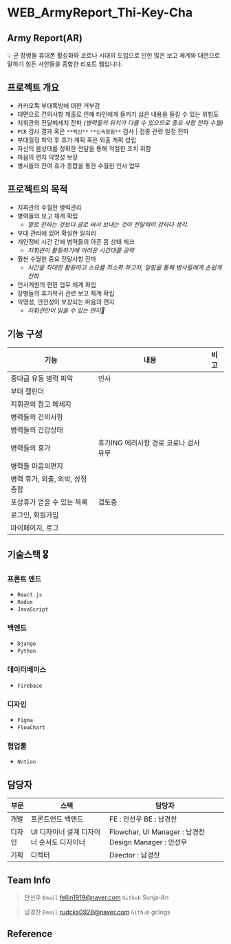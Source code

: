 # WEB_ArmyReport_Thi-Key-Cha

## Army Report(AR)
<aside>
💡 군 장병들 휴대폰 활성화와 코로나 시대의 도입으로 인한 많은 보고 체계와 대면으로 말하기 힘든 사안들을 종합한 리포트 웹입니다.
</aside>

## 프로젝트 개요
- 카카오톡 부대톡방에 대한 거부감
- 대면으로 건의사항 제출로 인해 타인에게 들키기 싫은 내용을 들킬 수 있는 위험도
- 지휘관의 전달메세지 전파 *(병력들의 위치가 다를 수 있으므로 중요 사항 전파 수월)*
- `PCR` 검사 결과 혹은 `**백신**` `**신속항원**` 검사 | 접종 관련 일정 전파
- 부대일정 파악 후 휴가 계획 혹은 외출 계획 성립
- 자신의 몸상태를 정확한 전달을 통해 적절한 조치 취함
- 마음의 편지 익명성 보장
- 병사들의 잔여 휴가 종합을 통한 수월한 인사 업무

## 프로젝트의 목적
- 지휘관의 수월한 병력관리
- 병력들의 보고 체계 확립
    - *말로 전하는 것보다 글로 써서 보내는 것이 전달력이 강하다 생각.*
- 부대 관리에 있어 확실한 일처리
- 개인정비 시간 간에 병력들의 아픈 몸 상태 체크
    - *지휘관이 활동하기에 어려운 시간대를 공략*
- 훨씬 수월한 중요 전달사항 전파
    - *시간을 최대한 활용하고 소요를 최소화 하고자, 알림을 통해 병사들에게 손쉽게 전파*
- 인사계원의 편한 업무 체계 확립
- 장병들의 휴가복귀 관련 보고 체계 확립
- 익명성, 안전성이 보장되는 마음의 편지
    - *지휘관만이 읽을 수 있는 편지👀*

## 기능 구성
| 기능 | 내용 | 비고 |
| --- | --- | --- |
| 중대급 유동 병력 파악 | 인사  |  |
| 부대 캘린더 |  |  |
| 지휘관의 참고 메세지 |  |  |
| 병력들의 건의사항 |  |  |
| 병력들의 건강상태 |  |  |
| 병력들의 휴가 | 휴가ING 에러사항 경로 코로나 검사 유무 |  |
| 병력들 마음의편지 |  |  |
| 병력 휴가, 외출, 외박, 상점 종합 |  |  |
| 포상휴가 얻을 수 있는 목록 | 검토중 |  |
| 로그인, 회원가입 |  |  |
| 마이페이지, 로그 |  |  |

## 기술스택 🎖️

### 프론트 엔드

- `React.js`
- `Redux`
- `JavaScript`

### 백엔드

- `Django`
- `Python`

### 데이터베이스

- `Firebase`

### 디자인

- `Figma`
- `FlowChart`

### 협업툴

- `Notion`

## 담당자

| 부문 | 스택 | 담당자 |
| --- | --- | --- |
| 개발 | 프론트엔드 백엔드 | FE : 안선우  BE : 남경찬 |
| 디자인 | UI 디자이너 설계 디자이너 순서도 디자이너 | Flowchar, UI Manager : 남경찬 Design Manager : 안선우  |
| 기획 | 디렉터  | Director : 남경찬 |

## Team Info

> 안선우
`Email` fellin1919@naver.com
`Github` Sunja-An
> 

> 남경찬 
`Email` rudcks0928@naver.com
`Github` gclogs
>

## Reference

